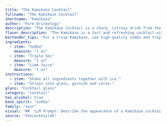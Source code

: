 ```yaml
---
title: "The Kamikaze Cocktail"
fullname: "The Kamikaze Cocktail"
shortname: "Kamikaze"
author: "Pure Drinkology"
description: "The Kamikaze Cocktail is a sharp, citrusy drink from the sour cocktail family. Made with vodka, triple sec, and lime juice, it offers a balanced mix of sweet and tart flavors. Created in the post-World War II era, likely during the 1970s, the Kamikaze is known for its simplicity and is often enjoyed as a shot or a cocktail."
flavor_description: "The Kamikaze is a tart and refreshing cocktail with a punch. The vodka provides a clean, crisp base, while the triple sec adds a touch of orange sweetness and a slight bitterness. The lime juice is the star, delivering a bright acidity that cuts through the sweetness and creates a zesty, tangy finish. Overall, it's a powerful and invigorating drink that's best enjoyed chilled. "
bartender_tips: "For a crisp Kamikaze, use high-quality vodka and triple sec.  Shake well with ice, ensuring the lime juice is freshly squeezed. Strain into a chilled martini glass. Garnish with a lime wheel or a twist for a professional touch. Remember, less ice results in a stronger drink. "
ingredients:
  - item: "Vodka"
    measure: "1 oz"
  - item: "Triple Sec"
    measure: "1 oz"
  - item: "Lime Juice"
    measure: "1 oz"
instructions:
  - item: "Shake all ingredients together with ice."
  - item: "Strain into glass, garnish and serve."
glass: "Cocktail glass"
category: "cocktail"
has_alcohol: true
base_spirit: "vodka"
family: "sour"
visual: "##  LLM Prompt: Describe the appearance of a Kamikaze cocktail.Imagine a classic Kamikaze cocktail, freshly made. Describe its appearance in detail, focusing on:* **Color:** What is the dominant color? Are there any subtle variations or hints of other colors? * **Clarity:** Is it clear, cloudy, or does it have a slight haze? * **Texture:** Is it smooth or does it have any visible elements, like ice chips or a garnish?* **Garnish:** What, if anything, is used to garnish the drink? How does it affect the overall visual appeal? * **Glassware:** What type of glass is typically used to serve a Kamikaze? How does the shape of the glass enhance the presentation?Please paint a vivid picture of the Kamikaze's visual appeal, using descriptive language and sensory details. "
source: "thecocktaildb"
---
```


